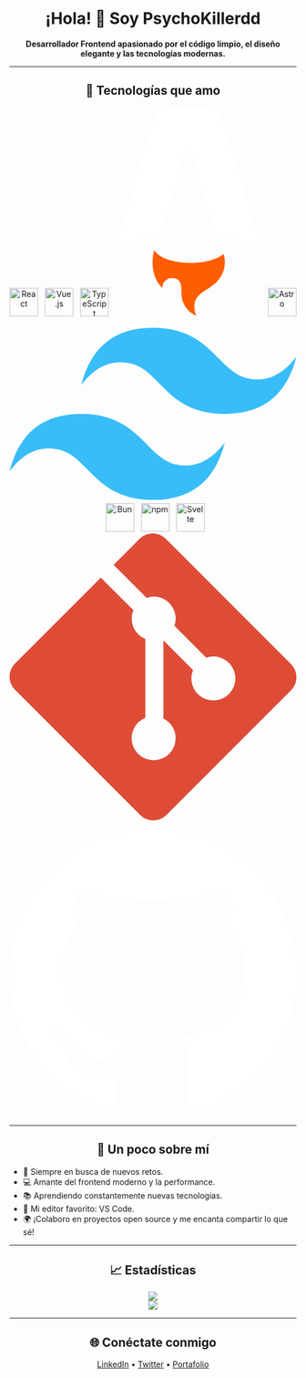 <h1 align="center">¡Hola! 👋 Soy PsychoKillerdd</h1>

<p align="center">
  <b>Desarrollador Frontend apasionado por el código limpio, el diseño elegante y las tecnologías modernas.</b>
</p>

---

<h2 align="center">🚀 Tecnologías que amo</h2>

<p align="center">
  <img src="https://cdn.jsdelivr.net/gh/devicons/devicon/icons/react/react-original.svg" width="50" height="50" alt="React" />
  &nbsp;
  <img src="https://cdn.jsdelivr.net/gh/devicons/devicon/icons/vuejs/vuejs-original.svg" width="50" height="50" alt="Vue.js" />
  &nbsp;
  <img src="https://cdn.jsdelivr.net/gh/devicons/devicon/icons/typescript/typescript-original.svg" width="50" height="50" alt="TypeScript" />
  &nbsp;
<svg viewBox="0 0 256 366" xmlns="http://www.w3.org/2000/svg" width="256" height="366" preserveAspectRatio="xMidYMid"><path fill="#fff" d="M182.022 9.147c2.982 3.702 4.502 8.697 7.543 18.687L256 246.074a276.467 276.467 0 0 0-79.426-26.891L133.318 73.008a5.63 5.63 0 0 0-10.802.017L79.784 219.11A276.453 276.453 0 0 0 0 246.04L66.76 27.783c3.051-9.972 4.577-14.959 7.559-18.654a24.541 24.541 0 0 1 9.946-7.358C88.67 0 93.885 0 104.314 0h47.683c10.443 0 15.664 0 20.074 1.774a24.545 24.545 0 0 1 9.95 7.373Z"/><path fill="#FF5D01" d="M189.972 256.46c-10.952 9.364-32.812 15.751-57.992 15.751-30.904 0-56.807-9.621-63.68-22.56-2.458 7.415-3.009 15.903-3.009 21.324 0 0-1.619 26.623 16.898 45.14 0-9.615 7.795-17.41 17.41-17.41 16.48 0 16.46 14.378 16.446 26.043l-.001 1.041c0 17.705 10.82 32.883 26.21 39.28a35.685 35.685 0 0 1-3.588-15.647c0-16.886 9.913-23.173 21.435-30.48 9.167-5.814 19.353-12.274 26.372-25.232a47.588 47.588 0 0 0 5.742-22.735c0-5.06-.786-9.938-2.243-14.516Z"/></svg>  &nbsp;
  <img src="https://cdn.jsdelivr.net/gh/devicons/devicon/icons/css3/css3-original.svg" width="50" height="50" alt="Astro" />
  &nbsp;
<svg xmlns="http://www.w3.org/2000/svg" fill="none" viewBox="0 0 54 33"><g clip-path="url(#a)"><path fill="#38bdf8" fill-rule="evenodd" d="M27 0c-7.2 0-11.7 3.6-13.5 10.8 2.7-3.6 5.85-4.95 9.45-4.05 2.054.513 3.522 2.004 5.147 3.653C30.744 13.09 33.808 16.2 40.5 16.2c7.2 0 11.7-3.6 13.5-10.8-2.7 3.6-5.85 4.95-9.45 4.05-2.054-.513-3.522-2.004-5.147-3.653C36.756 3.11 33.692 0 27 0zM13.5 16.2C6.3 16.2 1.8 19.8 0 27c2.7-3.6 5.85-4.95 9.45-4.05 2.054.514 3.522 2.004 5.147 3.653C17.244 29.29 20.308 32.4 27 32.4c7.2 0 11.7-3.6 13.5-10.8-2.7 3.6-5.85 4.95-9.45 4.05-2.054-.513-3.522-2.004-5.147-3.653C23.256 19.31 20.192 16.2 13.5 16.2z" clip-rule="evenodd"/></g><defs><clipPath id="a"><path fill="#fff" d="M0 0h54v32.4H0z"/></clipPath></defs></svg>  &nbsp;
  <img src="https://bun.sh/logo.svg" width="50" height="50" alt="Bun" />
  &nbsp;
  <img src="https://cdn.jsdelivr.net/gh/devicons/devicon/icons/npm/npm-original-wordmark.svg" width="50" height="50" alt="npm" />
  &nbsp;
  <img src="https://cdn.jsdelivr.net/gh/devicons/devicon/icons/svelte/svelte-original.svg" width="50" height="50" alt="Svelte" />
  <svg xmlns="http://www.w3.org/2000/svg" preserveAspectRatio="xMidYMid" viewBox="0 0 256 256">
  <path d="M251.17 116.6 139.4 4.82a16.49 16.49 0 0 0-23.31 0l-23.21 23.2 29.44 29.45a19.57 19.57 0 0 1 24.8 24.96l28.37 28.38a19.61 19.61 0 1 1-11.75 11.06L137.28 95.4v69.64a19.62 19.62 0 1 1-16.13-.57V94.2a19.61 19.61 0 0 1-10.65-25.73L81.46 39.44 4.83 116.08a16.49 16.49 0 0 0 0 23.32L116.6 251.17a16.49 16.49 0 0 0 23.32 0l111.25-111.25a16.5 16.5 0 0 0 0-23.33" fill="#DE4C36"/>
</svg>
&nbsp;
<svg width="1024" height="1024" viewBox="0 0 1024 1024" fill="none" xmlns="http://www.w3.org/2000/svg">
<path fill-rule="evenodd" clip-rule="evenodd" d="M8 0C3.58 0 0 3.58 0 8C0 11.54 2.29 14.53 5.47 15.59C5.87 15.66 6.02 15.42 6.02 15.21C6.02 15.02 6.01 14.39 6.01 13.72C4 14.09 3.48 13.23 3.32 12.78C3.23 12.55 2.84 11.84 2.5 11.65C2.22 11.5 1.82 11.13 2.49 11.12C3.12 11.11 3.57 11.7 3.72 11.94C4.44 13.15 5.59 12.81 6.05 12.6C6.12 12.08 6.33 11.73 6.56 11.53C4.78 11.33 2.92 10.64 2.92 7.58C2.92 6.71 3.23 5.99 3.74 5.43C3.66 5.23 3.38 4.41 3.82 3.31C3.82 3.31 4.49 3.1 6.02 4.13C6.66 3.95 7.34 3.86 8.02 3.86C8.7 3.86 9.38 3.95 10.02 4.13C11.55 3.09 12.22 3.31 12.22 3.31C12.66 4.41 12.38 5.23 12.3 5.43C12.81 5.99 13.12 6.7 13.12 7.58C13.12 10.65 11.25 11.33 9.47 11.53C9.76 11.78 10.01 12.26 10.01 13.01C10.01 14.08 10 14.94 10 15.21C10 15.42 10.15 15.67 10.55 15.59C13.71 14.53 16 11.53 16 8C16 3.58 12.42 0 8 0Z" transform="scale(64)" fill="#ffff"/>
</svg>

</p>

---

<h2 align="center">🌈 Un poco sobre mí</h2>

- 🎯 Siempre en busca de nuevos retos.
- 💻 Amante del frontend moderno y la performance.
- 📚 Aprendiendo constantemente nuevas tecnologías.
- 🧠 Mi editor favorito: VS Code.
- 🌍 ¡Colaboro en proyectos open source y me encanta compartir lo que sé!

---

<h2 align="center">📈 Estadísticas</h2>

<p align="center">
  <img src="https://github-readme-stats.vercel.app/api?username=PsychoKillerdd&show_icons=true&theme=radical&hide_title=true" />
  <br />
  <img src="https://github-readme-stats.vercel.app/api/top-langs/?username=PsychoKillerdd&layout=compact&theme=radical" />
</p>

---

<h2 align="center">🌐 Conéctate conmigo</h2>

<p align="center">
  <a href="https://linkedin.com/in/TU_LINKEDIN" target="_blank">LinkedIn</a> •
  <a href="https://twitter.com/TU_TWITTER" target="_blank">Twitter</a> •
  <a href="https://TU_PORTAFOLIO.com" target="_blank">Portafolio</a>
</p>
